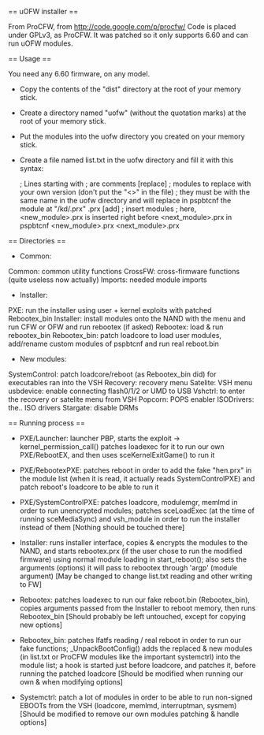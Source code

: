 == uOFW installer ==

From ProCFW, from http://code.google.com/p/procfw/
Code is placed under GPLv3, as ProCFW.
It was patched so it only supports 6.60 and can run uOFW modules.

== Usage ==

You need any 6.60 firmware, on any model.

* Copy the contents of the "dist" directory at the root of your memory stick.
* Create a directory named "uofw" (without the quotation marks) at the root of your memory stick.
* Put the modules into the uofw directory you created on your memory stick.
* Create a file named list.txt in the uofw directory and fill it with this syntax:

    ; Lines starting with ; are comments
    [replace]
    ; modules to replace with your own version (don't put the "<>" in the file)
    ; they must be with the same name in the uofw directory and will replace in pspbtcnf the module at "/kd/<module>.prx"
    <module>.prx
    [add]
    ; insert modules
    ; here, <new_module>.prx is inserted right before <next_module>.prx in pspbtcnf
    <new_module>.prx <next_module>.prx

== Directories ==

- Common:

Common: common utility functions
CrossFW: cross-firmware functions (quite useless now actually)
Imports: needed module imports

- Installer:

PXE: run the installer using user + kernel exploits with patched Rebootex\_bin
Installer: install modules onto the NAND with the menu and run CFW or OFW and run rebootex (if asked)
Rebootex: load & run rebootex\_bin
Rebootex\_bin: patch loadcore to load user modules, add/rename custom modules of pspbtcnf and run real reboot.bin

- New modules:

SystemControl: patch loadcore/reboot (as Rebootex\_bin did) for executables ran into the VSH
Recovery: recovery menu
Satelite: VSH menu
usbdevice: enable connecting flash0/1/2 or UMD to USB
Vshctrl: to enter the recovery or satelite menu from VSH
Popcorn: POPS enabler
ISODrivers: the.. ISO drivers
Stargate: disable DRMs

== Running process ==

- PXE/Launcher: launcher PBP, starts the exploit -> kernel\_permission\_call()
  patches loadexec for it to run our own PXE/RebootEX, and then uses
  sceKernelExitGame() to run it
- PXE/RebootexPXE: patches reboot in order to add the fake "hen.prx" in the
  module list (when it is read, it actually reads SystemControlPXE) and patch
  reboot's loadcore to be able to run it
- PXE/SystemControlPXE: patches loadcore, modulemgr, memlmd in order to run
  unencrypted modules; patches sceLoadExec (at the time of running
  sceMediaSync) and vsh\_module in order to run the installer instead of them
[Nothing should be touched there]

- Installer: runs installer interface, copies & encrypts the modules to the
  NAND, and starts rebootex.prx (if the user chose to run the modified
  firmware) using normal module loading in start\_reboot(); also sets the
  arguments (options) it will pass to rebootex through 'argp' (module
  argument)
[May be changed to change list.txt reading and other writing to FW]

- Rebootex: patches loadexec to run our fake reboot.bin (Rebootex\_bin), copies
  arguments passed from the Installer to reboot memory, then runs Rebootex\_bin
[Should probably be left untouched, except for copying new options]

- Rebootex\_bin: patches lfatfs reading / real reboot in order to run our fake
  functions; \_UnpackBootConfig() adds the replaced & new modules (in list.txt
  or ProCFW modules like the important systemctrl) into the module list; a hook
  is started just before loadcore, and patches it, before running the patched
  loadcore
[Should be modified when running our own & when modifying options]

- Systemctrl: patch a lot of modules in order to be able to run non-signed
  EBOOTs from the VSH (loadcore, memlmd, interruptman, sysmem)
[Should be modified to remove our own modules patching & handle options]

